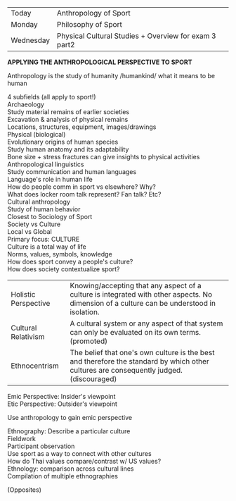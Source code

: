 |   |   |
|---|---|
|Today|Anthropology of Sport|
|Monday|Philosophy of Sport|
|Wednesday|Physical Cultural Studies + Overview for exam 3 part2|
 
**APPLYING THE ANTHROPOLOGICAL PERSPECTIVE TO SPORT**
 
Anthropology is the study of humanity /humankind/ what it means to be human
 
4 subfields (all apply to sport!)  
Archaeology  
Study material remains of earlier societies  
Excavation & analysis of physical remains  
Locations, structures, equipment, images/drawings  
Physical (biological)  
Evolutionary origins of human species  
Study human anatomy and its adaptability  
Bone size + stress fractures can give insights to physical activities  
Anthropological linguistics  
Study communication and human languages  
Language's role in human life  
How do people comm in sport vs elsewhere? Why?  
What does locker room talk represent? Fan talk? Etc?  
Cultural anthropology  
Study of human behavior  
Closest to Sociology of Sport  
Society vs Culture  
Local vs Global  
Primary focus: CULTURE  
Culture is a total way of life  
Norms, values, symbols, knowledge  
How does sport convey a people's culture?  
How does society contextualize sport?
   

|   |   |
|---|---|
|Holistic Perspective|Knowing/accepting that any aspect of a culture is integrated with other aspects. No dimension of a culture can be understood in isolation.|
|Cultural Relativism|A cultural system or any aspect of that system can only be evaluated on its own terms. (promoted)|
|Ethnocentrism|The belief that one's own culture is the best and therefore the standard by which other cultures are consequently judged. (discouraged)|
 
Emic Perspective: Insider's viewpoint  
Etic Perspective: Outsider's viewpoint
 
Use anthropology to gain emic perspective
 
Ethnography: Describe a particular culture  
Fieldwork  
Participant observation  
Use sport as a way to connect with other cultures  
How do Thai values compare/contrast w/ US values?  
Ethnology: comparison across cultural lines  
Compilation of multiple ethnographies
    
(Opposites)
